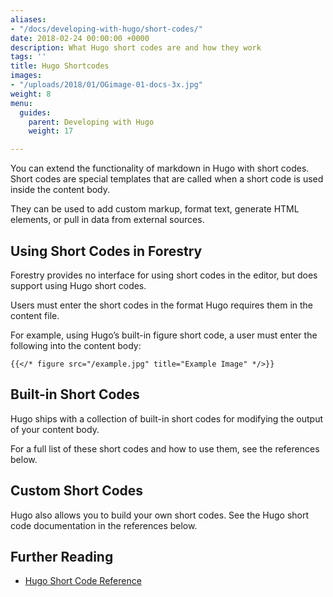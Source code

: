 ```yaml
---
aliases:
- "/docs/developing-with-hugo/short-codes/"
date: 2018-02-24 00:00:00 +0000
description: What Hugo short codes are and how they work
tags: ''
title: Hugo Shortcodes
images:
- "/uploads/2018/01/OGimage-01-docs-3x.jpg"
weight: 8
menu:
  guides:
    parent: Developing with Hugo
    weight: 17

---
```

You can extend the functionality of markdown in Hugo with short codes. Short codes are special templates that are called when a short code is used inside the content body.

They can be used to add custom markup, format text, generate HTML elements, or pull in data from external sources.

## Using Short Codes in Forestry
Forestry provides no interface for using short codes in the editor, but does support using Hugo short codes.

Users must enter the short codes in the format Hugo requires them in the content file.

For example, using Hugo’s built-in figure short code, a user must enter the following into the content body:

```
{{</* figure src="/example.jpg" title="Example Image" */>}}
```

## Built-in Short Codes
Hugo ships with a collection of built-in short codes for modifying the output of your content body.

For a full list of these short codes and how to use them, see the references below.

## Custom Short Codes
Hugo also allows you to build your own short codes. See the Hugo short code documentation in the references below.

## Further Reading
- [Hugo Short Code Reference](https://gohugo.io/extras/shortcodes/)